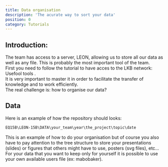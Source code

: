 ```yaml
---
title: Data organisation
description: 'The acurate way to sort your data'
position: 0
category: Tutorials
---
```


## Introduction:
The team has access to a server, LEON, allowing us to store all our data as well as any file. This is probably the most important tool of the team.  
First you need to follow the tutorial to have acces to the LKB network: <NuxtLink to="/Starting Package/Tools"> Usefool tools </NuxtLink>.  
It is very important to master it in order to facilitate the transfer of knowledge and to work efficiently.  
The real challenge is: how to organise our data?

## Data
Here is an example of how the repository should looks:
  ```bash
  EQ15B\LEON-15B\DATA\your_team\year\the_project\topic\date
  ```

  </code-block>

This is an example of how to do your organisation but of course you also have to pay attention to the tree structure to store your presentations (slides) or figures that others might have to use, posters (svg files), etc...  
For your data that you want to keep only for yourself it is possible to use your own available users file (ex: mabobaker).  


